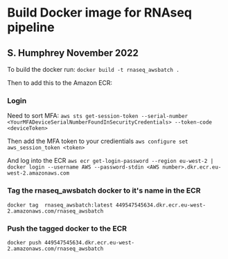 # Build Docker image for RNAseq pipeline
## S. Humphrey November 2022

To build the docker run:
`docker build -t rnaseq_awsbatch .`

Then to add this to the Amazon ECR:

### Login
Need to sort MFA:
`aws sts get-session-token --serial-number <YourMFADeviceSerialNumberFoundInSecurityCredentials> --token-code <deviceToken>`

Then add the MFA token to your credientials
`aws configure set aws_session_token <token>`

And log into the ECR
`aws ecr get-login-password --region eu-west-2 | docker login --username AWS --password-stdin <AWS number>.dkr.ecr.eu-west-2.amazonaws.com`

### Tag the rnaseq_awsbatch docker to it's name in the ECR
`docker tag  rnaseq_awsbatch:latest 449547545634.dkr.ecr.eu-west-2.amazonaws.com/rnaseq_awsbatch`

### Push the tagged docker to the ECR
`docker push 449547545634.dkr.ecr.eu-west-2.amazonaws.com/rnaseq_awsbatch`
